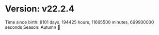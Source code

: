 # Version: v22.2.4
Time since birth: 8101 days, 194425 hours, 11665500 minutes, 699930000 seconds
Season: Autumn 🍁
